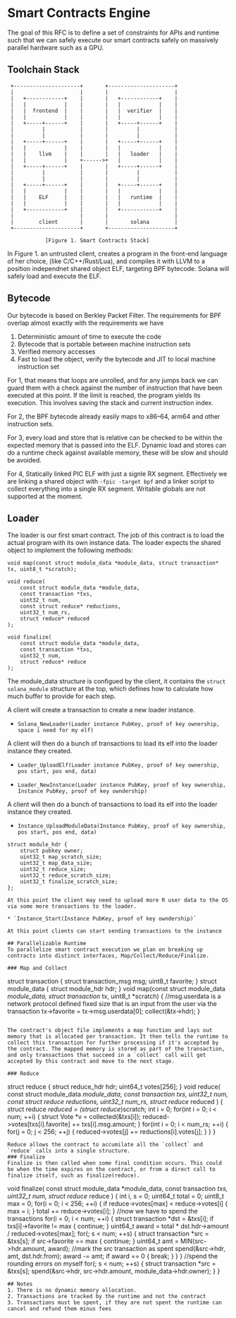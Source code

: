 # Smart Contracts Engine

The goal of this RFC is to define a set of constraints for APIs and runtime such that we can safely execute our smart contracts safely on massively parallel hardware such as a GPU.

## Toolchain Stack

     +---------------------+       +---------------------+
     |                     |       |                     |
     |   +------------+    |       |   +------------+    |
     |   |            |    |       |   |            |    |
     |   |  frontend  |    |       |   |  verifier  |    |
     |   |            |    |       |   |            |    |
     |   +-----+------+    |       |   +-----+------+    |
     |         |           |       |         |           |
     |         |           |       |         |           |
     |   +-----+------+    |       |   +-----+------+    |
     |   |            |    |       |   |            |    |
     |   |    llvm    |    |       |   |   loader   |    |
     |   |            |    +------>+   |            |    |
     |   +-----+------+    |       |   +-----+------+    |
     |         |           |       |         |           |
     |         |           |       |         |           |
     |   +-----+------+    |       |   +-----+------+    |
     |   |            |    |       |   |            |    |
     |   |    ELF     |    |       |   |   runtime  |    |
     |   |            |    |       |   |            |    |
     |   +------------+    |       |   +------------+    |
     |                     |       |                     |
     |        client       |       |       solana        |
     +---------------------+       +---------------------+

                [Figure 1. Smart Contracts Stack]

 In Figure 1. an untrusted client, creates a program in the front-end language of her choice, (like C/C++/Rust/Lua), and compiles it with LLVM to a position independnet shared object ELF, targeting BPF bytecode. Solana will safely load and execute the ELF.

## Bytecode

Our bytecode is based on Berkley Packet Filter. The requirements for BPF overlap almost exactly with the requirements we have

1. Deterministic amount of time to execute the code
2. Bytecode that is portable between machine instruction sets
3. Verified memory accesses
4. Fast to load the object, verify the bytecode and JIT to local machine instruction set

For 1, that means that loops are unrolled, and for any jumps back we can guard them with a check against the number of instruction that have been executed at this point.  If the limit is reached, the program yields its execution.  This involves saving the stack and current instruction index.

For 2, the BPF bytecode already easily maps to x86–64, arm64 and other instruction sets. 

For 3, every load and store that is relative can be checked to be within the expected memory that is passed into the ELF.  Dynamic load and stores can do a runtime check against available memory, these will be slow and should be avoided.

For 4, Statically linked PIC ELF with just a signle RX segment.  Effectively we are linking a shared object with `-fpic -target bpf` and a linker script to collect everything into a single RX segment.  Writable globals are not supported at the moment.

## Loader
The loader is our first smart contract. The job of this contract is to load the actual program with its own instance data.  The loader expects the shared object to implement the following methods:
```
void map(const struct module_data *module_data, struct transaction* tx, uint8_t *scratch);

void reduce(
    const struct module_data *module_data,
    const transaction *txs,
    uint32_t num,
    const struct reduce* reductions,
    uint32_t num_rs,
    struct reduce* reduced
);

void finalize(
    const struct module_data *module_data,
    const transaction *txs,
    uint32_t num,
    struct reduce* reduce
);
```
The module_data structure is configued by the client, it contains the `struct solana_module` structure at the top, which defines how to calculate how much buffer to provide for each step.

A client will create a transaction to create a new loader instance.
* `Solana_NewLoader(Loader instance PubKey, proof of key ownership, space i need for my elf)`

A client will then do a bunch of transactions to load its elf into the loader instance they created.
* `Loader_UploadElf(Loader instance PubKey, proof of key ownership, pos start, pos end, data)`

* `Loader_NewInstance(Loader instance PubKey, proof of key ownership, Instance PubKey, proof of key owndership)`

A client will then do a bunch of transactions to load its elf into the loader instance they created.
* `Instance_UploadModuleData(Instance PubKey, proof of key ownership, pos start, pos end, data)`
```
struct module_hdr {
    struct pubkey owner;
    uint32_t map_scratch_size;
    uint32_t map_data_size;
    uint32_t reduce_size;
    uint32_t reduce_scratch_size;
    uint32_t finalize_scratch_size;
};

At this point the client may need to upload more R user data to the OS via some more transactions to the loader.

* `Instance_Start(Instance PubKey, proof of key owndership)`

At this point clients can start sending transactions to the instance

## Parallelizable Runtime
To parallelize smart contract execution we plan on breaking up contracts into distinct interfaces, Map/Collect/Reduce/Finalize.

### Map and Collect
```
struct transaction {
   struct transaction_msg msg;
   uint8_t favorite;
}
struct module_data {
   struct module_hdr hdr;
}
void map(const struct module_data *module_data, struct transaction* tx, uint8_t *scratch)
{
    //msg.userdata is a network protocol defined fixed size that is an input from the user via the transaction
    tx->favorite = tx->msg.userdata[0];
    collect(&tx->hdr);
}
```

The contract's object file implements a map function and lays out memory that is allocated per transaction. It then tells the runtime to collect this transaction for further processing if it's accepted by the contract. The mapped memory is stored as part of the transaction, and only transactions that succeed in a `collect` call will get accepted by this contract and move to the next stage.

### Reduce

```
struct reduce {
    struct reduce_hdr hdr;
    uint64_t votes[256];
}
void reduce(
    const struct module_data *module_data,
    const transaction *txs,
    uint32_t num,
    const struct reduce* reductions,
    uint32_t num_rs,
    struct reduce* reduced
) {
    struct reduce *reduced = (struct reduce*)scratch;
    int i = 0;
    for(int i = 0; i < num; ++i) {
        struct Vote *v = collected(&txs[i]);
        reduced->votes[txs[i].favorite] += txs[i].msg.amount;
    }
    for(int i = 0; i < num_rs; ++i) {
        for(j = 0; j < 256; ++j) {
            reduced->votes[j] += reductions[i].votes[j];
        }
    }
}
```
Reduce allows the contract to accumilate all the `collect` and `reduce` calls into a single structure.
### Finalize
Finalize is then called when some final condition occurs. This could be when the time expires on the contract, or from a direct call to finalize itself, such as finalize(reduce). 
```
void finalize(
    const struct module_data *module_data,
    const transaction *txs,
    uint32_t num,
    struct reduce* reduce
) {
    int i, s = 0;
    uint64_t total = 0;
    uint8_t max = 0;
    for(i = 0; i < 256; ++i) {
        if reduce->votes[max] < reduce->votes[i] {
            max = i;
        }
        total += reduce->votes[i];
    }
    //now we have to spend the transactions
    for(i = 0; i < num; ++i) {
        struct transaction *dst = &txs[i];
        if txs[i]->favorite != max {
            continue;
        }
        uint64_t award = total * dst.hdr->amount / reduced->votes[max];
        for(; s < num; ++s) {
            struct transaction *src = &txs[s];
            if src->favorite == max {
                continue;
            }
            uint64_t amt = MIN(src->hdr.amount, award);
            //mark the src transaction as spent
            spend(&src->hdr, amt, dst.hdr.from);
            award -= amt;
            if award == 0 {
                break;
            }
        }
    }
    //spend the rounding errors on myself
    for(; s < num; ++s) {
        struct transaction *src = &txs[s];
        spend(&src->hdr, src->hdr.amount, module_data->hdr.owner);
    }
}
```
## Notes
1. There is no dynamic memory allocation. 
2. Transactions are tracked by the runtime and not the contract
3. Transactions must be spent, if they are not spent the runtime can cancel and refund them minus fees
